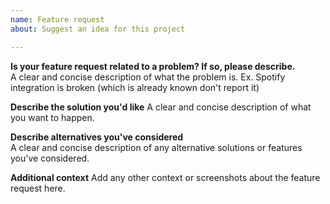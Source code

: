 ```yaml
---
name: Feature request
about: Suggest an idea for this project

---
```


**Is your feature request related to a problem? If so, please describe.**   
A clear and concise description of what the problem is. Ex. Spotify integration is broken (which is already known don't report it)  

**Describe the solution you'd like**
A clear and concise description of what you want to happen.  

**Describe alternatives you've considered**  
A clear and concise description of any alternative solutions or features you've considered.  

**Additional context**
Add any other context or screenshots about the feature request here.  

<!-- Thanks for suggesting a new idea! -->
